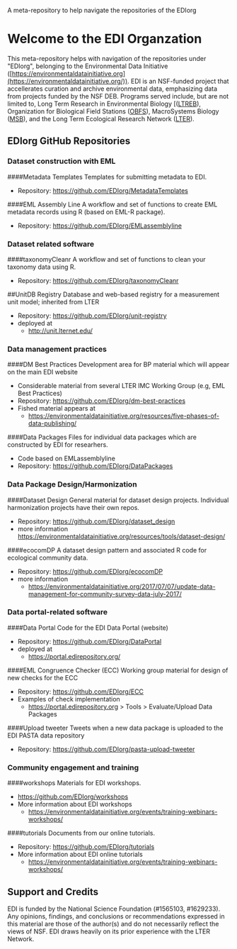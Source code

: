 A meta-repository to help navigate the repositories of the EDIorg
# Welcome to the EDI Organzation
This meta-repository helps with navigation of the repositories under "EDIorg", belonging to
the Environmental Data Initiative 
([https://environmentaldatainitiative.org](https://environmentaldatainitiative.org/)).
EDI is an NSF-funded project that accellerates curation and archive environmental data, 
emphasizing data from projects funded by the NSF DEB. Programs served 
include, but are not limited to, Long Term Research in Environmental Biology 
[([LTREB](https://www.nsf.gov/awardsearch/advancedSearchResult?ProgEleCode=1196&BooleanElement=Any&BooleanRef=Any&ActiveAwards=true)), 
Organization for Biological Field Stations ([OBFS](https://obfs.org)), MacroSystems Biology 
([MSB](https://www.nsf.gov/awardsearch/advancedSearchResult?ProgEleCode=7959&BooleanElement=Any&BooleanRef=Any&ActiveAwards=true)), 
and the Long Term Ecological Research Network ([LTER](https://lternet.edu)).

## EDIorg GitHub Repositories
### Dataset construction with EML

####Metadata Templates
Templates for submitting metadata to EDI.

- Repository: https://github.com/EDIorg/MetadataTemplates

####EML Assembly Line
A workflow and set of functions to create EML metadata records using R (based on EML-R package).

- Repository: https://github.com/EDIorg/EMLassemblyline


### Dataset related software 
####taxonomyCleanr
A workflow and set of functions to clean your taxonomy data using R.

- Repository: https://github.com/EDIorg/taxonomyCleanr

##UnitDB Registry
Database and web-based registry for a measurement unit model; inherited from LTER

- Repository: https://github.com/EDIorg/unit-registry
- deployed at
    - http://unit.lternet.edu/

### Data management practices
####DM Best Practices
Development area for BP material which will appear on the main EDI website

- Considerable material from several LTER IMC Working Group (e.g, EML Best Practices)
- Repository: https://github.com/EDIorg/dm-best-practices
- Fished material appears at 
    - https://environmentaldatainitiative.org/resources/five-phases-of-data-publishing/

####Data Packages
Files for individual data packages which are constructed by EDI for researhers.

- Code based on EMLassemblyline
- Repository: https://github.com/EDIorg/DataPackages

### Data Package Design/Harmonization

####Dataset Design
General material for dataset design projects. Individual harmonization projects have their own repos.

- Repository: https://github.com/EDIorg/dataset_design
- more information 
    https://environmentaldatainitiative.org/resources/tools/dataset-design/

####ecocomDP
A dataset design pattern and associated R code for ecological community data.

- Repository: https://github.com/EDIorg/ecocomDP
- more information
    - https://environmentaldatainitiative.org/2017/07/07/update-data-management-for-community-survey-data-july-2017/

### Data portal-related software

####Data Portal
Code for the EDI Data Portal (website)

- Repository: https://github.com/EDIorg/DataPortal
- deployed at 
    - https://portal.edirepository.org/

####EML Congruence Checker (ECC)
Working group material for design of new checks for the ECC

- Repository: https://github.com/EDIorg/ECC
- Examples of check implementation 
    - https://portal.edirepository.org > Tools > Evaluate/Upload Data Packages


####Upload tweeter
Tweets when a new data package is uploaded to the EDI PASTA data repository

- Repository: https://github.com/EDIorg/pasta-upload-tweeter

### Community engagement and training
####workshops
Materials for EDI workshops.

- https://github.com/EDIorg/workshops
- More information about EDI workshops 
    - https://environmentaldatainitiative.org/events/training-webinars-workshops/

####tutorials
Documents from our online tutorials.

- Repository: https://github.com/EDIorg/tutorials
- More information about EDI online tutorials 
    - https://environmentaldatainitiative.org/events/training-webinars-workshops/


## Support and Credits
EDI is funded by the National Science Foundation (#1565103, #1629233).
Any opinions, findings, and conclusions or recommendations expressed in this material are those 
of the author(s) and do not necessarily reflect the views of NSF.
EDI draws heavily on its  prior experience with the LTER Network.

